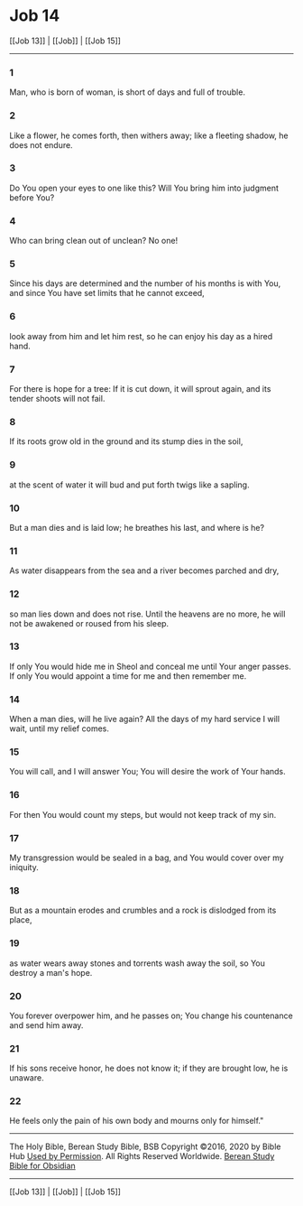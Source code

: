 # Job 14

[[Job 13]] | [[Job]] | [[Job 15]]

---

### 1
Man, who is born of woman, is short of days and full of trouble.

### 2
Like a flower, he comes forth, then withers away; like a fleeting shadow, he does not endure.

### 3
Do You open your eyes to one like this? Will You bring him into judgment before You?

### 4
Who can bring clean out of unclean? No one!

### 5
Since his days are determined and the number of his months is with You, and since You have set limits that he cannot exceed,

### 6
look away from him and let him rest, so he can enjoy his day as a hired hand.

### 7
For there is hope for a tree: If it is cut down, it will sprout again, and its tender shoots will not fail.

### 8
If its roots grow old in the ground and its stump dies in the soil,

### 9
at the scent of water it will bud and put forth twigs like a sapling.

### 10
But a man dies and is laid low; he breathes his last, and where is he?

### 11
As water disappears from the sea and a river becomes parched and dry,

### 12
so man lies down and does not rise. Until the heavens are no more, he will not be awakened or roused from his sleep.

### 13
If only You would hide me in Sheol and conceal me until Your anger passes. If only You would appoint a time for me and then remember me.

### 14
When a man dies, will he live again? All the days of my hard service I will wait, until my relief comes.

### 15
You will call, and I will answer You; You will desire the work of Your hands.

### 16
For then You would count my steps, but would not keep track of my sin.

### 17
My transgression would be sealed in a bag, and You would cover over my iniquity.

### 18
But as a mountain erodes and crumbles and a rock is dislodged from its place,

### 19
as water wears away stones and torrents wash away the soil, so You destroy a man's hope.

### 20
You forever overpower him, and he passes on; You change his countenance and send him away.

### 21
If his sons receive honor, he does not know it; if they are brought low, he is unaware.

### 22
He feels only the pain of his own body and mourns only for himself."

---

The Holy Bible, Berean Study Bible, BSB
Copyright ©2016, 2020 by Bible Hub
[Used by Permission](https://berean.bible/terms.htm). All Rights Reserved Worldwide.
[Berean Study Bible for Obsidian](https://github.com/gapmiss/berean-study-bible-for-obsidian)

---

[[Job 13]] | [[Job]] | [[Job 15]]

